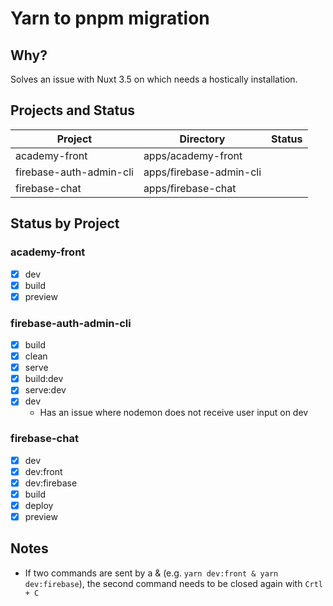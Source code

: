 # Yarn to pnpm migration

## Why?

Solves an issue with Nuxt 3.5 on which needs a hostically installation.

## Projects and Status

| Project | Directory | Status |
|---------|-----------|--------|
| academy-front | apps/academy-front |  |
| firebase-auth-admin-cli | apps/firebase-admin-cli |  |
| firebase-chat | apps/firebase-chat |  |

## Status by Project

### academy-front

- [x] dev
- [x] build
- [x] preview

### firebase-auth-admin-cli

- [x] build
- [x] clean
- [x] serve
- [x] build:dev
- [x] serve:dev
- [x] dev
  - Has an issue where nodemon does not receive user input on dev

### firebase-chat

- [x] dev
- [x] dev:front
- [x] dev:firebase
- [x] build
- [x] deploy
- [x] preview

## Notes

- If two commands are sent by a & (e.g. `yarn dev:front & yarn dev:firebase`), the second command needs to be closed again with `Crtl + C`
